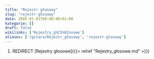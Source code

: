 ```yaml
---
title: "Rejestr głosowy"
slug: "rejestr-głosowy"
date: 2005-01-01T00:00:00+01:00
kategorie: []
draft: false
wikilinks: ['Rejestry_g%C5%82osowe']
aliases: ['/gitara/Rejestr_głosowy', 'rejestr-glosowy']
---
```

1.  REDIRECT [Rejestry głosowe]({{< relref "Rejestry_głosowe.md" >}})
